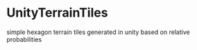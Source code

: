 # UnityTerrainTiles
simple hexagon terrain tiles generated in unity based on relative probabilities
